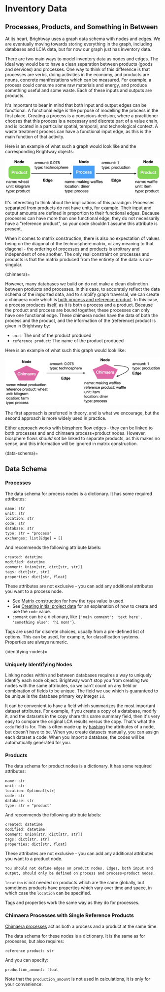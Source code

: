 # Inventory Data

## Processes, Products, and Something in Between

At its heart, Brightway uses a graph data schema with nodes and edges. We are eventually moving towards storing everything in the graph, including databases and LCIA data, but for now our graph just has inventory data.

There are two main ways to model inventory data as nodes and edges. The ideal way would be to have a clean separation between products (goods and services) and processes. One way to think of this difference is that processes are verbs, doing activities in the economy, and products are nouns, concrete manifestations which can be measured. For example, a process could consume some raw materials and energy, and produce something useful and some waste. Each of these inputs and outputs are products.

It's important to bear in mind that both input and output edges can be functional. A functional edge is the purpose of modelling the process in the first place. Creating a process is a conscious decision, where a practitioner chooses that this process is a necessary and discrete part of a value chain, and is located in a particular spatial, temporal, and technological context. A waste treatment process can have a functional input edge, as this is the main function of that activity.

Here is an example of what such a graph would look like and the corresponding Brightway objects:

![image](_images/split-graph.png)

It's interesting to think about the implications of this paradigm. Processes separated from products do not have units, for example. Their input and output amounts are defined in proportion to their functional edges. Because processes can have more than one functional edge, they do not necessarily have a "reference product", so your code shouldn't assume this attribute is present.

When it comes to matrix construction, there is also no expectation of values being on the diagonal of the technosphere matrix, or any meaning to that diagonal - the ordering of processes and products is arbitrary and independent of one another. The only real constraint on processes and products is that the matrix produced from the entirety of the data is non-singular.

(chimaera)=

However, many databases we build on do not make a clean distinction between products and processes. In this case, to accurately reflect the data schema of the imported data, and to simplify graph traversal, we can create a chimaera node which is [both process and reference product](https://github.com/brightway-lca/bw_interface_schemas/blob/5fb1d40587aec2a4bb2248505550fc883a91c355/bw_interface_schemas/lci.py#L83). In this case, a process produces itself, as it is both a process and a product. Because the product and process are bound together, these processes can only have one functional edge. These chimaera nodes have the data of both the process and the product, and the information of the (reference) product is given in Brightway by:

* `unit`: The unit of the product produced
* `reference product`: The name of the product produced

Here is an example of what such this graph would look like:

![image](_images/chimaera-graph.png)

The first approach is preferred in theory, and is what we encourage, but the second approach is more widely used in practice.

Either approach works with biosphere flow edges - they can be linked to both processes and and chimaera process+product nodes. However, biosphere flows *should not* be linked to separate products, as this makes no sense, and this information will be ignored in matrix construction.

(data-schema)=
## Data Schema

### Processes

The data schema for process nodes is a dictionary. It has some required attributes:

    name: str
    unit: str
    location: str
    code: str
    database: str
    type: str = "process"
    exchanges: list[Edge] = []

And recommends the following attribute labels:

    created: datetime
    modified: datetime
    comment: Union[str, dict[str, str]]
    tags: dict[str, str]
    properties: dict[str, float]

These attributes are not exclusive - you can add any additional attributes you want to a process node.

* See [Matrix construction](./matrix.md) for how the `type` value is used.
* See [Creating initial project data](identifying-nodes) for an explanation of how to create and use the `code` value.
* `comment` can be a dictionary, like `{'main comment': 'text here', 'something else': 'hi mom!'}`.

Tags are used for discrete choices, usually from a pre-defined list of options. This can be used, for example, for classification systems. Properties are always numeric.

(identifying-nodes)=
### Uniquely Identifying Nodes

Linking nodes within and between databases requires a way to uniquely identify each node object. Brightway won't stop you from creating two nodes with the same attributes, so we can't count on any field or combination of fields to be unique. The field we use which is guaranteed to be unique is the database primary key integer `id`.

It can be convenient to have a field which summarizes the most important dataset attributes. For example, if you create a copy of a database, modify it, and the datasets in the copy share this same summary field, then it's very easy to compare the original LCA results versus the copy. That's what the `code` field is for. This is often made up by [hashing](http://en.wikipedia.org/wiki/MD5) the attributes of a node, but doesn't have to be. When you create datasets manually, you can assign each dataset a code. When you import a database, the codes will be automatically generated for you.

### Products

The data schema for product nodes is a dictionary. It has some required attributes:

    name: str
    unit: str
    location: Optional[str]
    code: str
    database: str
    type: str = "product"

And recommends the following attribute labels:

    created: datetime
    modified: datetime
    comment: Union[str, dict[str, str]]
    tags: dict[str, str]
    properties: dict[str, float]

These attributes are not exclusive - you can add any additional attributes you want to a product node.

```{warning}
You should not define edges on product nodes. Edges, both input and output, should only be defined on process and process+product nodes.
```

`location` is not needed on products which are the same globally, but sometimes products have properties which vary over time and space, in which case the `location` can be specified.

Tags and properties work the same way as they do for processes.

### Chimaera Processes with Single Reference Products

[Chimaera processes](chimaera) act as both a process and a product at the same time.

The data schema for these nodes is a dictionary. It is the same as for processes, but also requires:

    reference product: str

And you can specify:

    production_amount: float

Note that the `production_amount` is not used in calculations, it is only for your convenience.
